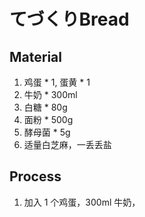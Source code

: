 # てづくりBread

## Material

1. 鸡蛋 * 1, 蛋黄 * 1
2. 牛奶 * 300ml
3. 白糖 * 80g
4. 面粉 * 500g
5. 酵母菌 * 5g
6. 适量白芝麻，一丢丢盐

## Process

1. 加入 1 个鸡蛋，300ml 牛奶，

